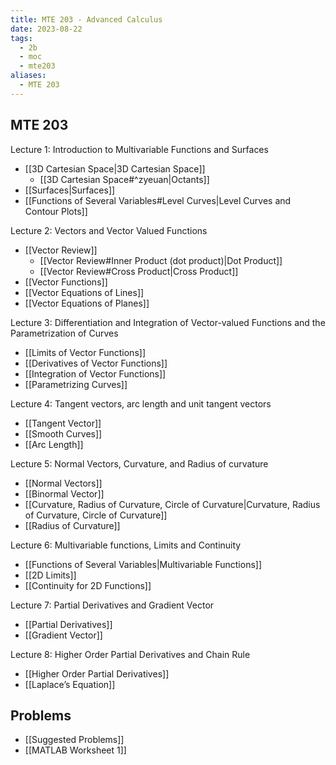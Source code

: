 ```yaml
---
title: MTE 203 - Advanced Calculus
date: 2023-08-22
tags:
  - 2b
  - moc
  - mte203
aliases:
  - MTE 203
---
```

## MTE 203

Lecture 1: Introduction to Multivariable Functions and Surfaces
- [[3D Cartesian Space|3D Cartesian Space]]
	- [[3D Cartesian Space#^zyeuan|Octants]]
- [[Surfaces|Surfaces]]
- [[Functions of Several Variables#Level Curves|Level Curves and Contour Plots]]

Lecture 2: Vectors and Vector Valued Functions
- [[Vector Review]]
	- [[Vector Review#Inner Product (dot product)|Dot Product]]
	- [[Vector Review#Cross Product|Cross Product]]
- [[Vector Functions]]
- [[Vector Equations of Lines]]
- [[Vector Equations of Planes]]

Lecture 3: Differentiation and Integration of Vector-valued Functions and the Parametrization of Curves
- [[Limits of Vector Functions]]
- [[Derivatives of Vector Functions]]
- [[Integration of Vector Functions]]
- [[Parametrizing Curves]]

Lecture 4: Tangent vectors, arc length and unit tangent vectors
- [[Tangent Vector]]
- [[Smooth Curves]]
- [[Arc Length]]

Lecture 5: Normal Vectors, Curvature, and Radius of curvature
- [[Normal Vectors]]
- [[Binormal Vector]]
- [[Curvature, Radius of Curvature, Circle of Curvature|Curvature, Radius of Curvature, Circle of Curvature]]
- [[Radius of Curvature]]

Lecture 6: Multivariable functions, Limits and Continuity
- [[Functions of Several Variables|Multivariable Functions]]
- [[2D Limits]]
- [[Continuity for 2D Functions]]

Lecture 7: Partial Derivatives and Gradient Vector
- [[Partial Derivatives]]
- [[Gradient Vector]]

Lecture 8: Higher Order Partial Derivatives and Chain Rule
- [[Higher Order Partial Derivatives]]
- [[Laplace’s Equation]]

## Problems
- [[Suggested Problems]]
- [[MATLAB Worksheet 1]]